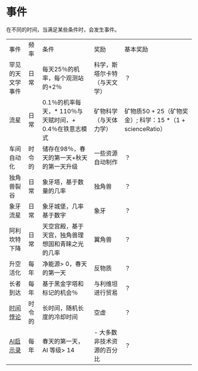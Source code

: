 # 事件

   <p>在不同的时间，当满足某些条件时，会发生事件。</p>
   <table class="wikitable">
    <tbody>
     <tr>
      <td class="em">事件 </td>
      <td class="em">频率</td>
      <td class="em">条件</td>
      <td class="em">奖励</td>
      <td class="em">基本奖励</td>
     </tr>
     <tr>
      <td style="text-align: left; ">罕见的天文学事件 </td>
      <td style="text-align: left; ">日常 </td>
      <td style="text-align: left; ">每天25％的机率，每个观测站的+2％ </td>
      <td style="text-align: left; ">科学，斯塔尔卡特（与天文学） </td>
      <td colspan="1">？</td>
     </tr>
     <tr>
      <td style="text-align: left; ">流星 </td>
      <td style="text-align: left; ">日常 </td>
      <td style="text-align: left; ">0.1％的机率每天，* 110％与天赋时间，+ 0.4％在铁意志模式 </td>
      <td style="text-align: left; ">矿物科学（与天体力学） </td>
      <td colspan="1">矿物质50 + 25（矿物奖金）; 科学：15 *（1 + scienceRatio）</td>
     </tr>
     <tr>
      <td style="text-align: left; ">车间自动化 </td>
      <td style="text-align: left; ">时令的 </td>
      <td style="text-align: left; ">储存在98％，春天的第一天+秋天的第一天升级 </td>
      <td style="text-align: left; ">一些资源自动制作 </td>
      <td colspan="1">？</td>
     </tr>
     <tr>
      <td style="text-align: left; ">独角兽裂谷 </td>
      <td style="text-align: left; ">日常 </td>
      <td style="text-align: left; ">象牙塔，基于数量的几率 </td>
      <td style="text-align: left; ">独角兽 </td>
      <td colspan="1">？</td>
     </tr>
     <tr>
      <td style="text-align: left; ">象牙流星 </td>
      <td style="text-align: left; ">日常 </td>
      <td style="text-align: left; ">象牙城堡，几率基于数字 </td>
      <td style="text-align: left; ">象牙 </td>
      <td colspan="1">？</td>
     </tr>
     <tr>
      <td style="text-align: left; ">阿利坎特下降 </td>
      <td style="text-align: left; ">日常 </td>
      <td style="text-align: left; ">天空宫殿，基于天宫，独角兽理想国和青睐之光的几率 </td>
      <td style="text-align: left; ">翼角兽 </td>
      <td colspan="1">？</td>
     </tr>
     <tr>
      <td style="text-align: left; ">升空活化 </td>
      <td style="text-align: left; ">每年 </td>
      <td style="text-align: left; ">净能源&gt; 0，春天的第一天 </td>
      <td style="text-align: left; ">反物质 </td>
      <td colspan="1">？</td>
     </tr>
     <tr>
      <td style="text-align: left; ">长者到达 </td>
      <td style="text-align: left; ">每年 </td>
      <td style="text-align: left; ">基于黑金字塔和标记的机会％ </td>
      <td style="text-align: left; ">与利维坦进行贸易 </td>
      <td colspan="1">？</td>
     </tr>
     <tr>
      <td style="text-align: left; "><a href="#Temporal+Paradox">时间悖论</a> </td>
      <td style="text-align: left; ">时令的 </td>
      <td style="text-align: left; ">长时间，随机长度的冷却时间 </td>
      <td style="text-align: left; ">空虚 </td>
      <td colspan="1">？</td>
     </tr>
     <tr>
      <td style="text-align: left; "><a href="#AI+Apocalypse">AI启示录</a> </td>
      <td style="text-align: left; ">每年 </td>
      <td style="text-align: left; ">春天的第一天，AI 等级&gt; 14 </td>
      <td style="text-align: left; "> - 大多数非技术资源的百分比 </td>
      <td colspan="1">？</td>
     </tr>
    </tbody>
   </table>
